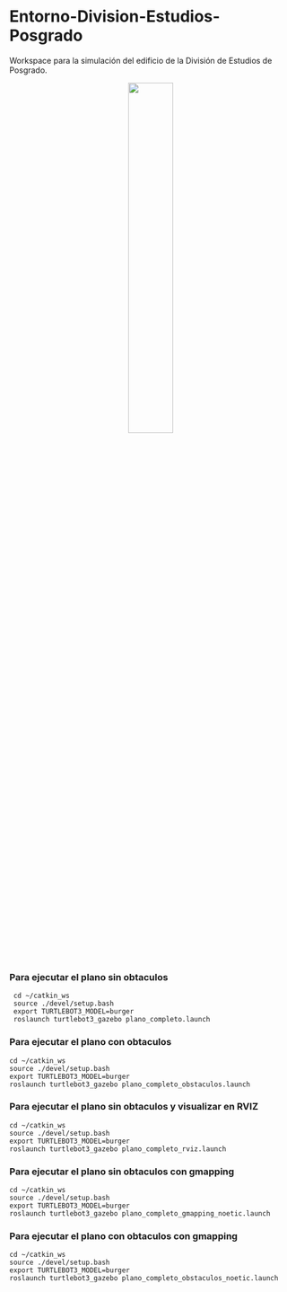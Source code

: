 # Entorno-Division-Estudios-Posgrado
Workspace para la simulación del edificio de la División de Estudios de Posgrado.

<p align="center">
    <img width=40% src="https://github.com/itzchav/Navegacion-con-Aprendizaje-por-Refuerzo/blob/main/turtle_rviz.png">
</p>

### Para ejecutar el plano sin obtaculos 


```shell
 cd ~/catkin_ws
 source ./devel/setup.bash
 export TURTLEBOT3_MODEL=burger
 roslaunch turtlebot3_gazebo plano_completo.launch 
```







### Para ejecutar el plano con obtaculos 
```shell
cd ~/catkin_ws
source ./devel/setup.bash
export TURTLEBOT3_MODEL=burger
roslaunch turtlebot3_gazebo plano_completo_obstaculos.launch 
```

### Para ejecutar el plano sin obtaculos y visualizar en RVIZ

```shell
cd ~/catkin_ws
source ./devel/setup.bash
export TURTLEBOT3_MODEL=burger
roslaunch turtlebot3_gazebo plano_completo_rviz.launch 
```
### Para ejecutar el plano sin obtaculos con gmapping

```shell
cd ~/catkin_ws
source ./devel/setup.bash
export TURTLEBOT3_MODEL=burger
roslaunch turtlebot3_gazebo plano_completo_gmapping_noetic.launch 
```

### Para ejecutar el plano con obtaculos con gmapping

```shell
cd ~/catkin_ws
source ./devel/setup.bash
export TURTLEBOT3_MODEL=burger
roslaunch turtlebot3_gazebo plano_completo_obstaculos_noetic.launch 
```
